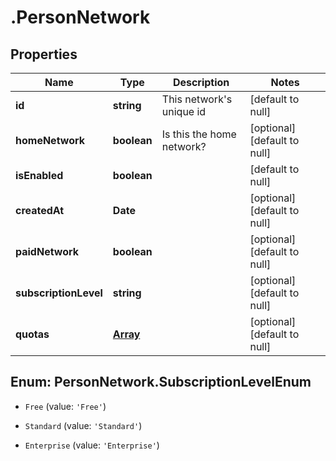 # .PersonNetwork

## Properties
Name | Type | Description | Notes
------------ | ------------- | ------------- | -------------
**id** | **string** | This network&#39;s unique id | [default to null]
**homeNetwork** | **boolean** | Is this the home network? | [optional] [default to null]
**isEnabled** | **boolean** |  | [default to null]
**createdAt** | **Date** |  | [optional] [default to null]
**paidNetwork** | **boolean** |  | [optional] [default to null]
**subscriptionLevel** | **string** |  | [optional] [default to null]
**quotas** | [**Array<NetworkQuota>**](NetworkQuota.md) |  | [optional] [default to null]


<a name="PersonNetwork.SubscriptionLevelEnum"></a>
## Enum: PersonNetwork.SubscriptionLevelEnum


* `Free` (value: `'Free'`)

* `Standard` (value: `'Standard'`)

* `Enterprise` (value: `'Enterprise'`)




